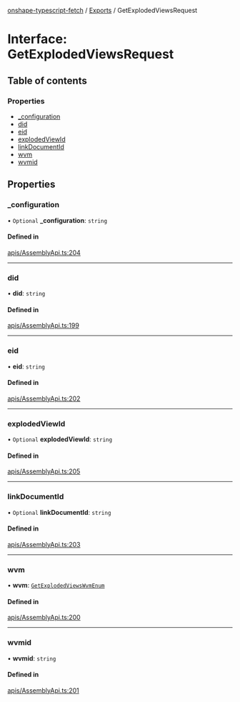 [onshape-typescript-fetch](../README.md) / [Exports](../modules.md) / GetExplodedViewsRequest

# Interface: GetExplodedViewsRequest

## Table of contents

### Properties

- [\_configuration](GetExplodedViewsRequest.md#_configuration)
- [did](GetExplodedViewsRequest.md#did)
- [eid](GetExplodedViewsRequest.md#eid)
- [explodedViewId](GetExplodedViewsRequest.md#explodedviewid)
- [linkDocumentId](GetExplodedViewsRequest.md#linkdocumentid)
- [wvm](GetExplodedViewsRequest.md#wvm)
- [wvmid](GetExplodedViewsRequest.md#wvmid)

## Properties

### \_configuration

• `Optional` **\_configuration**: `string`

#### Defined in

[apis/AssemblyApi.ts:204](https://github.com/toebes/onshape-typescript-fetch/blob/3e11ae1/apis/AssemblyApi.ts#L204)

___

### did

• **did**: `string`

#### Defined in

[apis/AssemblyApi.ts:199](https://github.com/toebes/onshape-typescript-fetch/blob/3e11ae1/apis/AssemblyApi.ts#L199)

___

### eid

• **eid**: `string`

#### Defined in

[apis/AssemblyApi.ts:202](https://github.com/toebes/onshape-typescript-fetch/blob/3e11ae1/apis/AssemblyApi.ts#L202)

___

### explodedViewId

• `Optional` **explodedViewId**: `string`

#### Defined in

[apis/AssemblyApi.ts:205](https://github.com/toebes/onshape-typescript-fetch/blob/3e11ae1/apis/AssemblyApi.ts#L205)

___

### linkDocumentId

• `Optional` **linkDocumentId**: `string`

#### Defined in

[apis/AssemblyApi.ts:203](https://github.com/toebes/onshape-typescript-fetch/blob/3e11ae1/apis/AssemblyApi.ts#L203)

___

### wvm

• **wvm**: [`GetExplodedViewsWvmEnum`](../modules.md#getexplodedviewswvmenum-1)

#### Defined in

[apis/AssemblyApi.ts:200](https://github.com/toebes/onshape-typescript-fetch/blob/3e11ae1/apis/AssemblyApi.ts#L200)

___

### wvmid

• **wvmid**: `string`

#### Defined in

[apis/AssemblyApi.ts:201](https://github.com/toebes/onshape-typescript-fetch/blob/3e11ae1/apis/AssemblyApi.ts#L201)
